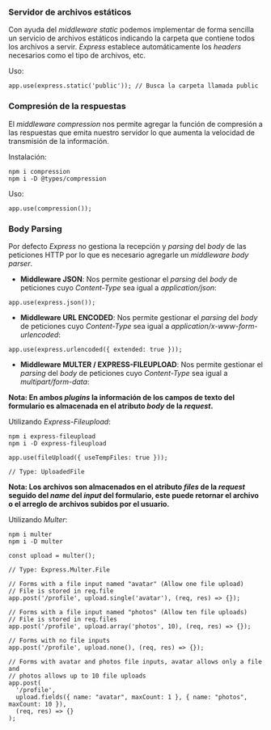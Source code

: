 ### Servidor de archivos estáticos

Con ayuda del *middleware static* podemos implementar de forma sencilla un servicio de archivos estáticos indicando la carpeta que contiene todos los archivos a servir. *Express* establece automáticamente los *headers* necesarios como el tipo de archivos, etc.

Uso:

```
app.use(express.static('public')); // Busca la carpeta llamada public
```
### Compresión de la respuestas

El *middleware compression* nos permite agregar la función de compresión a las respuestas que emita nuestro servidor lo que aumenta la velocidad de transmisión de la información.

Instalación:

```
npm i compression
npm i -D @types/compression
```

Uso:

```
app.use(compression());
```
### Body Parsing

Por defecto *Express* no gestiona la recepción y *parsing* del *body* de las peticiones HTTP por lo que es necesario agregarle un *middleware body parser*.

- **Middleware JSON**: Nos permite gestionar el *parsing* del *body* de peticiones cuyo *Content-Type* sea igual a *application/json*:

```
app.use(express.json());
```

- **Middleware URL ENCODED**: Nos permite gestionar el *parsing* del *body* de peticiones cuyo *Content-Type* sea igual a *application/x-www-form-urlencoded*:

```
app.use(express.urlencoded({ extended: true }));
```

- **Middleware MULTER / EXPRESS-FILEUPLOAD**: Nos permite gestionar el *parsing* del *body* de peticiones cuyo *Content-Type* sea igual a *multipart/form-data*:

**Nota: En ambos *plugins* la información de los campos de texto del formulario es almacenada en el atributo *body* de la *request*.**

Utilizando *Express-Fileupload*:

```
npm i express-fileupload
npm i -D express-fileupload

app.use(fileUpload({ useTempFiles: true }));

// Type: UploadedFile
```

**Nota: Los archivos son almacenados en el atributo *files* de la *request* seguido del *name* del *input* del formulario, este puede retornar el archivo o el arreglo de archivos subidos por el usuario.**

Utilizando *Multer*:

```
npm i multer
npm i -D multer

const upload = multer();

// Type: Express.Multer.File

// Forms with a file input named "avatar" (Allow one file upload)
// File is stored in req.file
app.post('/profile', upload.single('avatar'), (req, res) => {});

// Forms with a file input named "photos" (Allow ten file uploads)
// File is stored in req.files
app.post('/profile', upload.array('photos', 10), (req, res) => {});

// Forms with no file inputs
app.post('/profile', upload.none(), (req, res) => {});

// Forms with avatar and photos file inputs, avatar allows only a file and
// photos allows up to 10 file uploads
app.post(
  '/profile',
  upload.fields({ name: "avatar", maxCount: 1 }, { name: "photos", maxCount: 10 }),
  (req, res) => {}
);
```